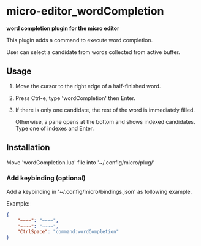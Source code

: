 # micro-editor_wordCompletion

**word completion plugin for the micro editor**  

This plugin adds a command to execute word completion.  

User can select a candidate from words collected from active buffer.  

## Usage 

1. Move the cursor to the right edge of a half-finished word.
2. Press Ctrl-e, type 'wordCompletion' then Enter.
3.  If there is only one candidate, the rest of the word is immediately filled.  
    
    Otherwise, a pane opens at the bottom and shows indexed candidates.  
    Type one of indexes and Enter.

## Installation

Move 'wordCompletion.lua' file into '~/.config/micro/plug/'  

### Add keybinding (optional) 

Add a keybinding in  '~/.config/micro/bindings.json' as following example.  

Example:  

```json
{
    "~~~~": "~~~~",
    "~~~~": "~~~~",
    "CtrlSpace": "command:wordCompletion"
}
```
